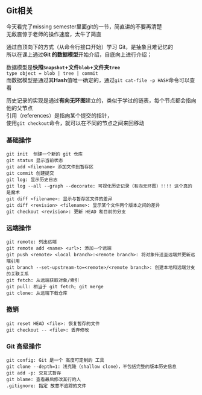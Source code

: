 ## Git相关
今天看完了missing semester里面git的一节，简直讲的不要再清楚</br>
无敌震惊于老师的操作速度，太牛了简直</br>

通过自顶向下的方式（从命令行接口开始）学习 Git，是抽象且难记忆的</br>
所以在课上通过**Git 的数据模型**开始介绍，自底向上进行介绍；</br>

数据模型是**快照`Snapshot`+文件`blob`+文件夹`tree`**</br>
`type object = blob | tree | commit`</br>
而数据模型是通过其**Hash**值唯一确定的，通过`git cat-file -p HASH`命令可以查看</br>

历史记录的实现是通过**有向无环图**建立的，类似于学过的链表，每个节点都会指向他的父节点</br>
引用（references）是指向某个提交的指针，</br>
使用`git checkout`命令，就可以在不同的节点之间来回移动</br>

### 基础操作</br>
```
git init  创建一个新的 git 仓库
git status 显示当前状态
git add <filename> 添加文件到暂存区
git commit 创建提交
git log: 显示历史日志
git log --all --graph --decorate: 可视化历史记录（有向无环图）!!!! 这个真的是魔术
git diff <filename>: 显示与暂存区文件的差异
git diff <revision> <filename>: 显示某个文件两个版本之间的差异
git checkout <revision>: 更新 HEAD 和目前的分支
```
### 远端操作</br>
```
git remote: 列出远端
git remote add <name> <url>: 添加一个远端
git push <remote> <local branch>:<remote branch>: 将对象传送至远端并更新远端引用
git branch --set-upstream-to=<remote>/<remote branch>: 创建本地和远端分支的关联关系
git fetch: 从远端获取对象/索引
git pull: 相当于 git fetch; git merge
git clone: 从远端下载仓库
```
### 撤销</br>
```
git reset HEAD <file>: 恢复暂存的文件
git checkout -- <file>: 丢弃修改
```
### Git 高级操作</br>
```
git config: Git 是一个 高度可定制的 工具
git clone --depth=1: 浅克隆（shallow clone），不包括完整的版本历史信息
git add -p: 交互式暂存
git blame: 查看最后修改某行的人
.gitignore: 指定 故意不追踪的文件
```




